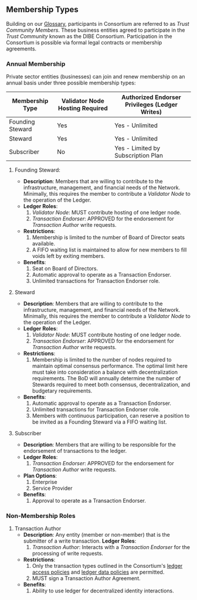 ## Membership Types

Building on our [Glossary](./glossary.md), participants in Consortium are referred to as *Trust Community Members*. These business entities agreed to participate in the *Trust Community* known as the DIBE Consortium. Participation in the Consortium is possible via formal legal contracts or membership agreements.

### Annual Membership

Private sector entities (businesses) can join and renew membership on an annual basis under three possible membership types:

| Membership Type | Validator Node Hosting Required | Authorized Endorser Privileges (Ledger Writes) |
| --- | --- | --- |
| Founding Steward | Yes | Yes - Unlimited |
| Steward | Yes | Yes - Unlimited |
| Subscriber | No | Yes - Limited by Subscription Plan |

1. Founding Steward:
    * **Description**: Members that are willing to contribute to the infrastructure, management, and financial needs of the Network. Minimally, this requires the member to contribute a *Validator Node* to the operation of the Ledger.
    * **Ledger Roles**:
        1. *Validator Node*: MUST contribute hosting of one ledger node.
        2. *Transaction Endorser*: APPROVED for the endorsement for *Transaction Author* write requests.
    * **Restrictions**:
        1. Membership is limited to the number of Board of Director seats available.
        2. A FIFO waiting list is maintained to allow for new members to fill voids left by exiting members.
    * **Benefits**:
        1. Seat on Board of Directors.
        2. Automatic approval to operate as a Transaction Endorser.
        3. Unlimited transactions for Transaction Endorser role.

2. Steward
    * **Description**: Members that are willing to contribute to the infrastructure, management, and financial needs of the Network. Minimally, this requires the member to contribute a *Validator Node* to the operation of the Ledger.
    * **Ledger Roles**:
        1. *Validator Node*: MUST contribute hosting of one ledger node.
        2. *Transaction Endorser*: APPROVED for the endorsement for *Transaction Author* write requests.
    * **Restrictions**:
        1. Membership is limited to the number of nodes required to maintain optimal consensus performance. The optimal limit here must take into consideration a balance with decentralization requirements. The BoD will annually determine the number of Stewards required to meet both consensus, decentralization, and budgetary requirements.
    * **Benefits**:
        1. Automatic approval to operate as a Transaction Endorser.
        2. Unlimited transactions for Transaction Endorser role.
        3. Members with continuous participation, can reserve a position to be invited as a Founding Steward via a FIFO waiting list.

3. Subscriber
    * **Description**: Members that are willing to be responsible for the endorsement of transactions to the ledger.
    * **Ledger Roles**:
        1. *Transaction Endorser*: APPROVED for the endorsement for *Transaction Author* write requests.
    * **Plan Options**:
        1. Enterprise
        1. Service Provider
    * **Benefits**:
        1. Approval to operate as a Transaction Endorser.  

### Non-Membership Roles

1. Transaction Author
    * **Description**: Any entity (member or non-member) that is the submitter of a write transaction.
    **Ledger Roles**:
        1. *Transaction Author*: Interacts with a  *Transaction Endorser* for the processing of write requests.
    * **Restrictions**:
        1. Only the transaction types outlined in the Consortium's [ledger access policies](./gf_controlled/ledger_access_policies/.md) and [ledger data policies](./gf_controlled/ledger_data_policies/.md) are permitted.
        2. MUST sign a Transaction Author Agreement.
    * **Benefits**:
        1. Ability to use ledger for decentralized identity interactions.  
